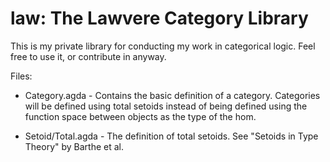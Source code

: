 law: The Lawvere Category Library
===

This is my private library for conducting my work in categorical
logic.  Feel free to use it, or contribute in anyway.

Files:
  - Category.agda - Contains the basic definition of a category.
    Categories will be defined using total setoids instead of being
    defined using the function space between objects as the type of the
    hom.

  - Setoid/Total.agda - The definition of total setoids.  See "Setoids
    in Type Theory" by Barthe et al. 
